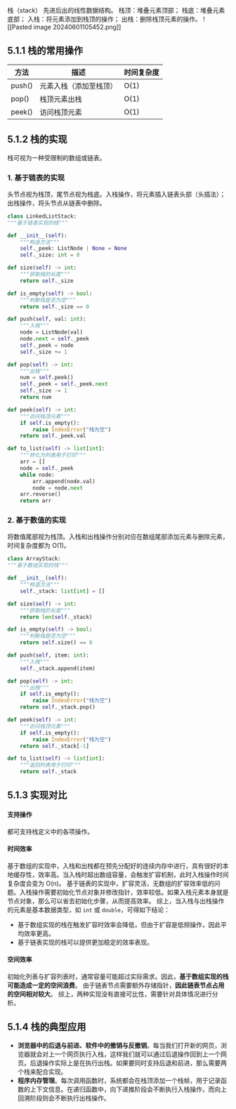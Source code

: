 栈（stack） 先进后出的线性数据结构。
栈顶：堆叠元素顶部；
栈底：堆叠元素底部；
入栈：将元素添加到栈顶的操作；
出栈：删除栈顶元素的操作。
![[Pasted image 20240601105452.png]]
## 5.1.1 栈的常用操作
| 方法   | 描述                   | 时间复杂度 |
| ------ | ---------------------- | ---------- |
| push() | 元素入栈（添加至栈顶） | O(1)       |
| pop()  | 栈顶元素出栈           | O(1)       |
| peek()       | 访问栈顶元素                        |     O(1)       |
## 5.1.2 栈的实现
栈可视为一种受限制的数组或链表。
### 1. 基于链表的实现
头节点视为栈顶，尾节点视为栈底。入栈操作，将元素插入链表头部（头插法）；出栈操作，将头节点从链表中删除。
```python
class LinkedListStack:
"""基于链表实现的栈"""

def __init__(self):
    """构造方法"""
    self._peek: ListNode | None = None
    self._size: int = 0

def size(self) -> int:
    """获取栈的长度"""
    return self._size

def is_empty(self) -> bool:
    """判断栈是否为空"""
    return self._size == 0

def push(self, val: int):
    """入栈"""
    node = ListNode(val)
    node.next = self._peek
    self._peek = node
    self._size += 1

def pop(self) -> int:
    """出栈"""
    num = self.peek()
    self._peek = self._peek.next
    self._size -= 1
    return num

def peek(self) -> int:
    """访问栈顶元素"""
    if self.is_empty():
        raise IndexError("栈为空")
    return self._peek.val

def to_list(self) -> list[int]:
    """转化为列表用于打印"""
    arr = []
    node = self._peek
    while node:
        arr.append(node.val)
        node = node.next
    arr.reverse()
    return arr
```
### 2. 基于数值的实现
将数值尾部视为栈顶。入栈和出栈操作分别对应在数组尾部添加元素与删除元素，时间复杂度都为 O(1)。
```python
class ArrayStack:
"""基于数组实现的栈"""

def __init__(self):
    """构造方法"""
    self._stack: list[int] = []

def size(self) -> int:
    """获取栈的长度"""
    return len(self._stack)

def is_empty(self) -> bool:
    """判断栈是否为空"""
    return self.size() == 0

def push(self, item: int):
    """入栈"""
    self._stack.append(item)

def pop(self) -> int:
    """出栈"""
    if self.is_empty():
        raise IndexError("栈为空")
    return self._stack.pop()

def peek(self) -> int:
    """访问栈顶元素"""
    if self.is_empty():
        raise IndexError("栈为空")
    return self._stack[-1]

def to_list(self) -> list[int]:
    """返回列表用于打印"""
    return self._stack
```
## 5.1.3 实现对比
#### 支持操作
都可支持栈定义中的各项操作。
#### 时间效率
基于数组的实现中，入栈和出栈都在预先分配好的连续内存中进行，具有很好的本地缓存性，效率高。当入栈时超出数组容量，会触发扩容机制，此时入栈操作时间复杂度会变为 O(n)。
基于链表的实现中，扩容灵活，无数组的扩容效率低的问题。入栈操作需要初始化节点对象并修改指针，效率较低。如果入栈元素本身就是节点对象，那么可以省去初始化步骤，从而提高效率。
综上，当入栈与出栈操作的元素是基本数据类型，如 `int` 或 `double`，可得如下结论：
* 基于数组实现的栈在触发扩容时效率会降低，但由于扩容是低频操作，因此平均效率更高。
* 基于链表实现的栈可以提供更加稳定的效率表现。
#### 空间效率
初始化列表与扩容列表时，通常容量可能超过实际需求。因此，**基于数组实现的栈可能造成一定的空间浪费**。
由于链表节点需要额外存储指针，**因此链表节点占用的空间相对较大**。
综上，两种实现没有直接可比性，需要针对具体情况进行分析。
## 5.1.4 栈的典型应用
* **浏览器中的后退与前进、软件中的撤销与反撤销**。每当我们打开新的网页，浏览器就会对上一个网页执行入栈，这样我们就可以通过后退操作回到上一个网页。后退操作实际上是在执行出栈。如果要同时支持后退和前进，那么需要两个栈来配合实现。
* **程序内存管理**。每次调用函数时，系统都会在栈顶添加一个栈帧，用于记录函数的上下文信息。在递归函数中，向下递推阶段会不断执行入栈操作，而向上回溯阶段则会不断执行出栈操作。

